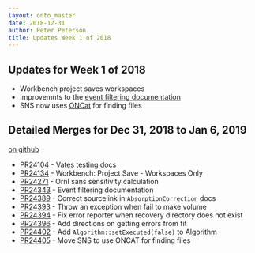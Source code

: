 ```yaml
---
layout: onto_master
date: 2018-12-31
author: Peter Peterson
title: Updates Week 1 of 2018
---
```

Updates for Week 1 of 2018
--------------------------

* Workbench project saves workspaces
* Improvemnts to the [event filtering documentation](http://docs.mantidproject.org/nightly/concepts/EventFiltering.html)
* SNS now uses [ONCat](https://oncat.ornl.gov/) for finding files

Detailed Merges for Dec 31, 2018 to Jan 6, 2019
-----------------------------------------------
[on github](https://github.com/mantidproject/mantid/pulls?q=is%3Apr+merged%3A2019-01-01..2019-01-06)

* [PR24104](https://github.com/mantidproject/mantid/pull/24104) - Vates testing docs
* [PR24134](https://github.com/mantidproject/mantid/pull/24134) - Workbench: Project Save - Workspaces Only
* [PR24271](https://github.com/mantidproject/mantid/pull/24271) - Ornl sans sensitivity calculation
* [PR24343](https://github.com/mantidproject/mantid/pull/24343) - Event filtering documentation
* [PR24389](https://github.com/mantidproject/mantid/pull/24389) - Correct sourcelink in `AbsorptionCorrection` docs
* [PR24393](https://github.com/mantidproject/mantid/pull/24393) - Throw an exception when fail to make volume
* [PR24394](https://github.com/mantidproject/mantid/pull/24394) - Fix error reporter when recovery directory does not exist
* [PR24396](https://github.com/mantidproject/mantid/pull/24396) - Add directions on getting errors from fit
* [PR24402](https://github.com/mantidproject/mantid/pull/24402) - Add `Algorithm::setExecuted(false)` to Algorithm
* [PR24405](https://github.com/mantidproject/mantid/pull/24405) - Move SNS to use ONCAT for finding files
